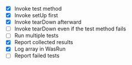 * [x] Invoke test method
* [x] Invoke setUp first
* [x] Invoke tearDown afterward
* [ ] Invoke tearDown even if the test method fails
* [ ] Run multiple tests
* [x] Report collected results
* [x] Log array in WasRun
* [ ] Report failed tests
